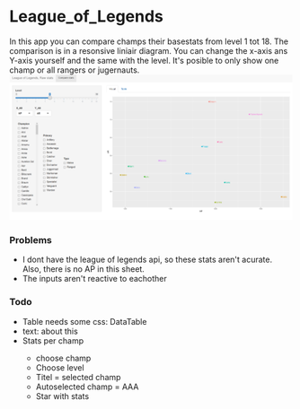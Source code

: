 # League_of_Legends

In this app you can compare champs their basestats from level 1 tot 18. The comparison is in a resonsive liniair diagram. You can change the x-axis ans Y-axis yourself and the same with the level. It's posible to only show one champ or all rangers or jugernauts.
<img src="example.png" alt="example visual">

<h3>
Problems
</h3>
<ul>
  <li>I dont have the league of legends api, so these stats aren't acurate. Also, there is no AP in this sheet.</li>
  <li>The inputs aren't reactive to eachother</li>
  </ul>

  <h3>
Todo
  </h3>
<ul>
  <li>Table needs some css: DataTable</li>
  <li>text: about this</li>
  <li>Stats per champ</li>
  <ul>
    <li>choose champ</li>
<li>Choose level</li>
  <li>Titel = selected champ</li>
    <li>Autoselected champ = AAA</li>
      <li>Star with stats</li>
    </ul>
  </ul>
